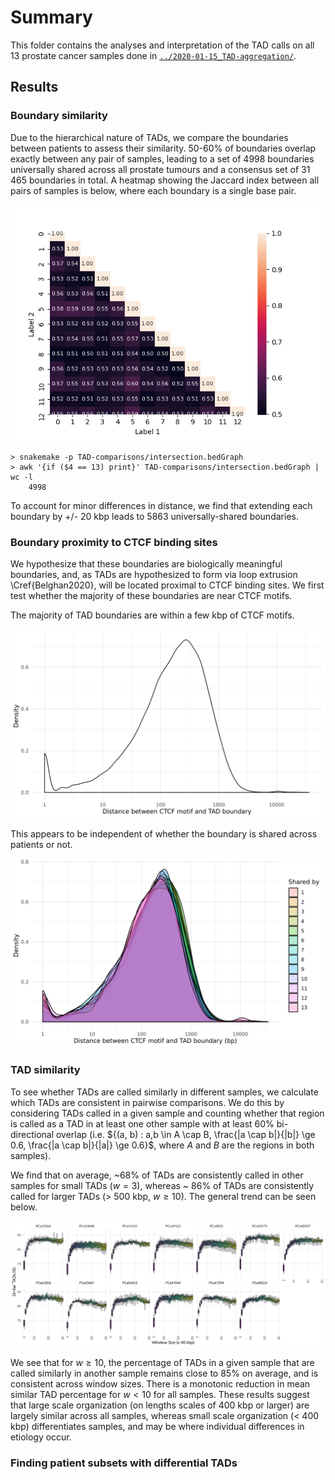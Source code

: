 # Summary

This folder contains the analyses and interpretation of the TAD calls on all 13 prostate cancer samples done in [`../2020-01-15_TAD-aggregation/`](../2020-01-15_TAD-aggregation/).

## Results

### Boundary similarity

Due to the hierarchical nature of TADs, we compare the boundaries between patients to assess their similarity.
50-60% of boundaries overlap exactly between any pair of samples, leading to a set of 4998 boundaries universally shared across all prostate tumours and a consensus set of 31 465 boundaries in total.
A heatmap showing the Jaccard index between all pairs of samples is below, where each boundary is a single base pair.

![Multi Jaccard comparison of TAD boundaries](Plots/jaccard.png)

```shell
> snakemake -p TAD-comparisons/intersection.bedGraph
> awk '{if ($4 == 13) print}' TAD-comparisons/intersection.bedGraph | wc -l
    4998
```

To account for minor differences in distance, we find that extending each boundary by +/- 20 kbp leads to 5863 universally-shared boundaries.

### Boundary proximity to CTCF binding sites

We hypothesize that these boundaries are biologically meaningful boundaries, and, as TADs are hypothesized to form via loop extrusion \Cref{Belghan2020}, will be located proximal to CTCF binding sites.
We first test whether the majority of these boundaries are near CTCF motifs.

The majority of TAD boundaries are within a few kbp of CTCF motifs.

![TAD boundary distance to CTCF motifs](Plots/boundary-motif-distance.png)

This appears to be independent of whether the boundary is shared across patients or not.

![TAD boundary distance to CTCF motifs stratified by uniqueness across patients](Plots/boundary-motif-distance.stratified.png)

### TAD similarity

To see whether TADs are called similarly in different samples, we calculate which TADs are consistent in pairwise comparisons.
We do this by considering TADs called in a given sample and counting whether that region is called as a TAD in at least one other sample with at least 60% bi-directional overlap (i.e. ${(a, b) : a,b \in A \cap B, \frac{|a \cap b|}{|b|} \ge 0.6, \frac{|a \cap b|}{|a|} \ge 0.6}$, where $A$ and $B$ are the regions in both samples).

We find that on average, ~68% of TADs are consistently called in other samples for small TADs ($w = 3$), whereas ~ 86% of TADs are consistently called for larger TADs (> 500 kbp, $w \ge 10$).
The general trend can be seen below.

![TAD consistency](Plots/tad-similarity-counts.png)

We see that for $w \ge 10$, the percentage of TADs in a given sample that are called similarly in another sample remains close to 85% on average, and is consistent across window sizes.
There is a monotonic reduction in mean similar TAD percentage for $w < 10$ for all samples.
These results suggest that large scale organization (on lengths scales of 400 kbp or larger) are largely similar across all samples, whereas small scale organization (< 400 kbp) differentiates samples, and may be where individual differences in etiology occur.

### Finding patient subsets with differential TADs
